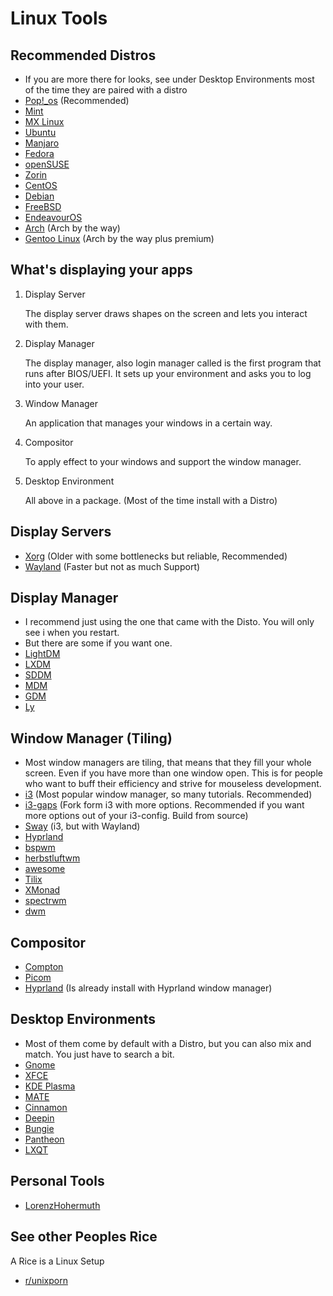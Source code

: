 # Linux Tools

## Recommended  Distros
- If you are more there for looks, see under Desktop Environments most of the time they are paired with a distro
- [Pop!_os](https://pop.system76.com/) (Recommended)
- [Mint](https://linuxmint.com/)
- [MX Linux](https://mxlinux.org/)
- [Ubuntu](https://ubuntu.com/)
- [Manjaro](https://manjaro.org/)
- [Fedora](https://fedoraproject.org/de/)
- [openSUSE](https://www.opensuse.org/)
- [Zorin](https://zorin.com/os/)
- [CentOS](https://www.centos.org/)
- [Debian](https://www.debian.org/index.de.html)
- [FreeBSD](https://www.freebsd.org/de/)
- [EndeavourOS](https://endeavouros.com/)
- [Arch](https://archlinux.org/) (Arch by the way)
- [Gentoo Linux](https://www.gentoo.org/) (Arch by the way plus premium)
## What's displaying your apps
  1. Display Server

     The display server draws shapes on the screen and lets you interact with them.  
  
  2. Display Manager

     The display manager, also login manager called is the first program that runs after BIOS/UEFI.
     It sets up your environment and asks you to log into your user.
  
  4. Window Manager

      An application that manages your windows in a certain way.

  5. Compositor

      To apply effect to your windows and support the window manager.
    
  6. Desktop Environment

      All above in a package. (Most of the time install with a Distro)
## Display Servers
- [Xorg](https://wiki.archlinux.org/title/xorg) (Older with some bottlenecks but reliable, Recommended)
- [Wayland](https://wayland.freedesktop.org/) (Faster but not as much Support)

## Display Manager
- I recommend just using the one that came with the Disto. You will only see i when you restart.
- But there are some if you want one.
- [LightDM](https://wiki.archlinux.org/title/LightDM)
- [LXDM](https://wiki.archlinux.org/title/LXDM)
- [SDDM](https://wiki.archlinux.org/title/SDDM)
- [MDM](https://github.com/linuxmint/mdm)
- [GDM](https://wiki.archlinux.org/title/GDM)
- [Ly](https://github.com/fairyglade/ly)

## Window Manager (Tiling)
- Most window managers are tiling, that means that they fill your whole screen. Even if you have more than one window open. This is for people who want to buff their efficiency and strive for mouseless development.
- [i3](https://i3wm.org/) (Most popular window manager, so many tutorials. Recommended)
- [i3-gaps](https://github.com/Airblader/i3) (Fork form i3 with more options. Recommended if you want more options out of your i3-config. Build from source)
- [Sway](https://swaywm.org/?ref=itsfoss.com) (i3, but with Wayland)
- [Hyprland](https://hyprland.org/)
- [bspwm](https://github.com/baskerville/bspwm)
- [herbstluftwm](http://www.herbstluftwm.org/)
- [awesome](https://awesomewm.org/index.html)
- [Tilix](https://www.tecmint.com/tilix-gtk3-tiling-terminal-emulator-for-linux/)
- [XMonad](https://xmonad.org/)
- [spectrwm](https://github.com/conformal/spectrwm)
- [dwm](https://wiki.archlinux.org/title/dwm)

## Compositor
- [Compton](https://github.com/chjj/compton)
- [Picom](https://github.com/yshui/picom)
- [Hyprland](https://hyprland.org/) (Is already install with Hyprland window manager)

## Desktop Environments
- Most of them come by default with a Distro, but you can also mix and match. You just have to search a bit.
- [Gnome](https://www.gnome.org/)
- [XFCE](https://www.xfce.org/)
- [KDE Plasma](https://kde.org/de/plasma-desktop/)
- [MATE](https://mate-desktop.org/)
- [Cinnamon](https://projects.linuxmint.com/cinnamon/)
- [Deepin](https://www.deepin.org/index/en)
- [Bungie](https://buddiesofbudgie.org/)
- [Pantheon](https://elementary.io/)
- [LXQT](https://lxqt-project.org/)

## Personal Tools
- [LorenzHohermuth](https://safe-save-4fb.notion.site/Linux-Workflow-i3-f0e13afb09534a20ba9001797653d65a?pvs=4)

## See other Peoples Rice
A Rice is a Linux Setup
- [r/unixporn](https://www.reddit.com/r/unixporn/)
